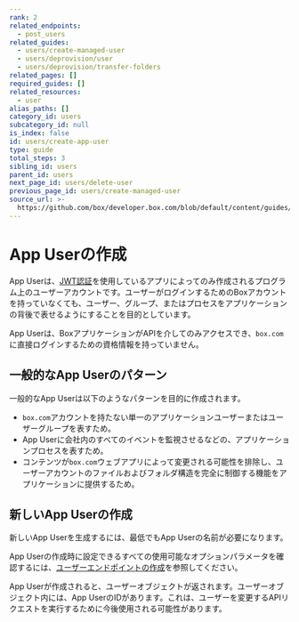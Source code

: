 ```yaml
---
rank: 2
related_endpoints:
  - post_users
related_guides:
  - users/create-managed-user
  - users/deprovision/user
  - users/deprovision/transfer-folders
related_pages: []
required_guides: []
related_resources:
  - user
alias_paths: []
category_id: users
subcategory_id: null
is_index: false
id: users/create-app-user
type: guide
total_steps: 3
sibling_id: users
parent_id: users
next_page_id: users/delete-user
previous_page_id: users/create-managed-user
source_url: >-
  https://github.com/box/developer.box.com/blob/default/content/guides/users/create-app-user.md
---
```

# App Userの作成

App Userは、[JWT認証](guide://applications/custom-apps/jwt-setup/)を使用しているアプリによってのみ作成されるプログラム上のユーザーアカウントです。ユーザーがログインするためのBoxアカウントを持っていなくても、ユーザー、グループ、またはプロセスをアプリケーションの背後で表せるようにすることを目的としています。

App Userは、BoxアプリケーションがAPIを介してのみアクセスでき、`box.com`に直接ログインするための資格情報を持っていません。

## 一般的なApp Userのパターン

一般的なApp Userは以下のようなパターンを目的に作成されます。

* `box.com`アカウントを持たない単一のアプリケーションユーザーまたはユーザーグループを表すため。
* App Userに会社内のすべてのイベントを監視させるなどの、アプリケーションプロセスを表すため。
* コンテンツが`box.com`ウェブアプリによって変更される可能性を排除し、ユーザーアカウントのファイルおよびフォルダ構造を完全に制御する機能をアプリケーションに提供するため。

## 新しいApp Userの作成

新しいApp Userを生成するには、最低でもApp Userの名前が必要になります。

<Samples id="post_users_app">

</Samples>

App Userの作成時に設定できるすべての使用可能なオプションパラメータを確認するには、[ユーザーエンドポイントの作成](endpoint://post-users)を参照してください。

App Userが作成されると、ユーザーオブジェクトが返されます。ユーザーオブジェクト内には、App UserのIDがあります。これは、ユーザーを変更するAPIリクエストを実行するために今後使用される可能性があります。
